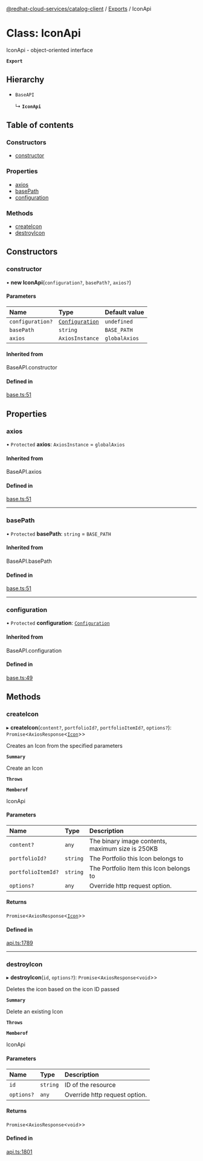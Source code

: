 [@redhat-cloud-services/catalog-client](../README.md) / [Exports](../modules.md) / IconApi

# Class: IconApi

IconApi - object-oriented interface

**`Export`**

## Hierarchy

- `BaseAPI`

  ↳ **`IconApi`**

## Table of contents

### Constructors

- [constructor](IconApi.md#constructor)

### Properties

- [axios](IconApi.md#axios)
- [basePath](IconApi.md#basepath)
- [configuration](IconApi.md#configuration)

### Methods

- [createIcon](IconApi.md#createicon)
- [destroyIcon](IconApi.md#destroyicon)

## Constructors

### constructor

• **new IconApi**(`configuration?`, `basePath?`, `axios?`)

#### Parameters

| Name | Type | Default value |
| :------ | :------ | :------ |
| `configuration?` | [`Configuration`](Configuration.md) | `undefined` |
| `basePath` | `string` | `BASE_PATH` |
| `axios` | `AxiosInstance` | `globalAxios` |

#### Inherited from

BaseAPI.constructor

#### Defined in

[base.ts:51](https://github.com/RedHatInsights/javascript-clients/blob/master/packages/catalog/base.ts#L51)

## Properties

### axios

• `Protected` **axios**: `AxiosInstance` = `globalAxios`

#### Inherited from

BaseAPI.axios

#### Defined in

[base.ts:51](https://github.com/RedHatInsights/javascript-clients/blob/master/packages/catalog/base.ts#L51)

___

### basePath

• `Protected` **basePath**: `string` = `BASE_PATH`

#### Inherited from

BaseAPI.basePath

#### Defined in

[base.ts:51](https://github.com/RedHatInsights/javascript-clients/blob/master/packages/catalog/base.ts#L51)

___

### configuration

• `Protected` **configuration**: [`Configuration`](Configuration.md)

#### Inherited from

BaseAPI.configuration

#### Defined in

[base.ts:49](https://github.com/RedHatInsights/javascript-clients/blob/master/packages/catalog/base.ts#L49)

## Methods

### createIcon

▸ **createIcon**(`content?`, `portfolioId?`, `portfolioItemId?`, `options?`): `Promise`<`AxiosResponse`<[`Icon`](../interfaces/Icon.md)\>\>

Creates an Icon from the specified parameters

**`Summary`**

Create an Icon

**`Throws`**

**`Memberof`**

IconApi

#### Parameters

| Name | Type | Description |
| :------ | :------ | :------ |
| `content?` | `any` | The binary image contents, maximum size is 250KB |
| `portfolioId?` | `string` | The Portfolio this Icon belongs to |
| `portfolioItemId?` | `string` | The Portfolio Item this Icon belongs to |
| `options?` | `any` | Override http request option. |

#### Returns

`Promise`<`AxiosResponse`<[`Icon`](../interfaces/Icon.md)\>\>

#### Defined in

[api.ts:1789](https://github.com/RedHatInsights/javascript-clients/blob/master/packages/catalog/api.ts#L1789)

___

### destroyIcon

▸ **destroyIcon**(`id`, `options?`): `Promise`<`AxiosResponse`<`void`\>\>

Deletes the icon based on the icon ID passed

**`Summary`**

Delete an existing Icon

**`Throws`**

**`Memberof`**

IconApi

#### Parameters

| Name | Type | Description |
| :------ | :------ | :------ |
| `id` | `string` | ID of the resource |
| `options?` | `any` | Override http request option. |

#### Returns

`Promise`<`AxiosResponse`<`void`\>\>

#### Defined in

[api.ts:1801](https://github.com/RedHatInsights/javascript-clients/blob/master/packages/catalog/api.ts#L1801)
